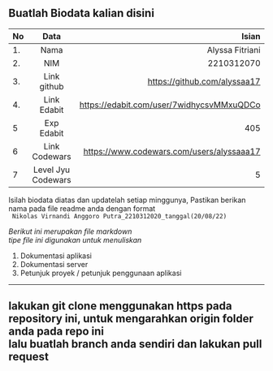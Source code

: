 **Buatlah Biodata kalian disini** <br />
----------------------------------------
|No | Data  | Isian|
|---|:-------:|------:|
|1. |Nama     | Alyssa Fitriani |
|2.| NIM        | 2210312070 |
|3. |Link github | https://github.com/alyssaa17 |
|4.| Link Edabit | https://edabit.com/user/7widhycsvMMxuQDCo |
|5|Exp Edabit   | 405 |
|6| Link Codewars| https://www.codewars.com/users/alyssaaa17 |
|7| Level Jyu Codewars|5|

Isilah biodata diatas dan updatelah setiap minggunya,
Pastikan berikan nama pada file readme anda dengan format <br/>
`
Nikolas Virnandi Anggoro Putra_2210312020_tanggal(20/08/22)` 

*Berikut ini merupakan file markdown <br/> tipe file ini digunakan untuk menuliskan*
1. Dokumentasi aplikasi
2. Dokumentasi server
3. Petunjuk proyek / petunjuk penggunaan aplikasi
----
**lakukan git clone menggunakan https pada repository ini, untuk mengarahkan origin folder anda pada repo ini<br/> lalu buatlah branch anda sendiri dan lakukan pull request**
----
